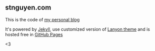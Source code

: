 stnguyen.com
---

This is the code of [my personal blog](http://stnguyen.com)

It's powered by [Jekyll](jekyllrb.com), use customized version of [Lanyon theme](http://lanyon.getpoole.com) and is hosted free in [GitHub Pages](http://pages.github.com/)

<3
